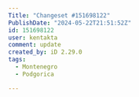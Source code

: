 ```yaml
---
Title: "Changeset #151698122"
PublishDate: "2024-05-22T21:51:52Z"
id: 151698122
user: kentakta
comment: update
created_by: iD 2.29.0
tags:
  - Montenegro
  - Podgorica

---
```

